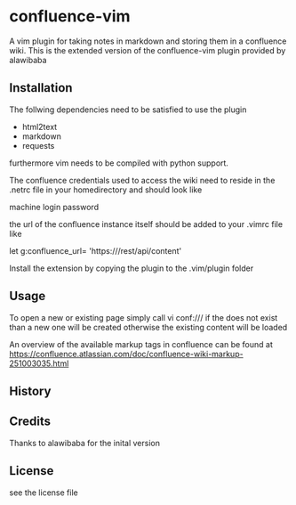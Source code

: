 # confluence-vim

A vim plugin for taking notes in markdown and storing them in a confluence wiki.
This is the extended version of the confluence-vim plugin provided by alawibaba

## Installation

The follwing dependencies need to be satisfied to use the plugin

* html2text
* markdown
* requests

furthermore vim needs to be compiled with python support.

The confluence credentials used to access the wiki need to reside in
the .netrc file in your homedirectory and should look like

machine <YOURDOMAIN>
login <USERNAME>
password <PASSWORD>

the url of the confluence instance itself should be added to your .vimrc file like

let g:confluence_url= 'https://<YOURDOMAIN>/rest/api/content'

Install the extension by copying the plugin to the .vim/plugin folder

## Usage

To open a new or existing page simply call
vi conf://<SPACEKEY>/<PAGE>
if the <PAGE> does not exist than a new one will be created otherwise
the existing content will be loaded

An overview of the available markup tags in confluence can be found at
https://confluence.atlassian.com/doc/confluence-wiki-markup-251003035.html

## History

## Credits

Thanks to alawibaba for the inital version

## License

see the license file
